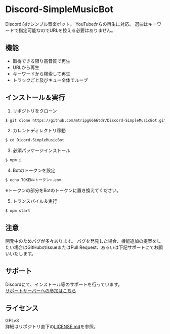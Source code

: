 # Discord-SimpleMusicBot
Discord向けシンプル音楽ボット。
YouTubeからの再生に対応。
選曲はキーワードで指定可能なのでURLを控える必要はありません。

## 機能
- 取得できる限り高音質で再生
- URLから再生
- キーワードから検索して再生
- トラックごと及びキュー全体でループ

## インストール＆実行
1. リポジトリをクローン
```bash
$ git clone https://github.com/mtripg6666tdr/Discord-SimpleMusicBot.git
```

2. カレントディレクトリ移動
```bash
$ cd Dicord-SimpleMusicBot
```

3. 必須パッケージインストール
```bash
$ npm i
```

4. Botのトークンを設定
```bash
$ echo TOKEN=トークン>.env
```
※トークンの部分をBotのトークンに置き換えてください。

5. トランスパイル＆実行
```bash
$ npm start
```

## 注意
開発中のためバグが多々あります。
バグを発見した場合、機能追加の提案をしたい場合はGitHubのIssueまたはPull Request、あるいは下記サポートにてお願いいたします。

## サポート
Discordにて、インストール等のサポートを行っています。  
[サポートサーバーへの参加はこちら](https://discord.gg/7DrAEXBMHe)

## ライセンス
GPLv3  
詳細はリポジトリ直下の[LICENSE.md](LICENSE.md)を参照。

